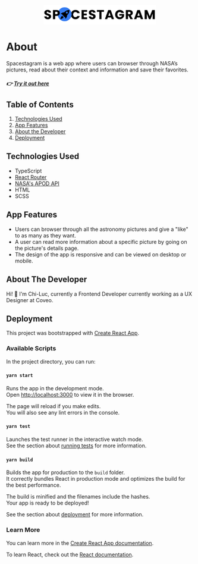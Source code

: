 ### <div align="center"><img src="https://github.com/chilucdiep/Spacestagram/blob/main/src/images/LogoLight.svg" width="60%"></div>


# About

Spacestagram is a web app where users can browser through NASA’s pictures, read about their context and information and save their favorites. 

##### 👉 [Try it out here](https://github.com/facebook/create-react-app)

## Table of Contents

1. [Technologies Used](#technologies)
2. [App Features](#features)
3. [About the Developer](#about-me)
4. [Deployment](#deployment)


## <a name="technologies"></a>Technologies Used
- TypeScript
- [React Router](https://reactrouter.com/)
- [NASA's APOD API](https://api.nasa.gov/#apod/)
- HTML
- SCSS

## <a name="features"></a>App Features

- Users can browser through all the astronomy pictures and give a "like" to as many as they want.
- A user can read more information about a specific picture by going on the picture's details page.
- The design of the app is responsive and can be viewed on desktop or mobile.

## <a name="about-me"></a>About The Developer

Hi! 👋 I'm Chi-Luc, currently a Frontend Developer currently working as a UX Designer at Coveo.

## <a name="deployment"></a>Deployment

This project was bootstrapped with [Create React App](https://github.com/facebook/create-react-app).

### Available Scripts

In the project directory, you can run:

#### `yarn start`

Runs the app in the development mode.<br />
Open [http://localhost:3000](http://localhost:3000) to view it in the browser.

The page will reload if you make edits.<br />
You will also see any lint errors in the console.

#### `yarn test`

Launches the test runner in the interactive watch mode.<br />
See the section about [running tests](https://facebook.github.io/create-react-app/docs/running-tests) for more information.

#### `yarn build`

Builds the app for production to the `build` folder.<br />
It correctly bundles React in production mode and optimizes the build for the best performance.

The build is minified and the filenames include the hashes.<br />
Your app is ready to be deployed!

See the section about [deployment](https://facebook.github.io/create-react-app/docs/deployment) for more information.

### Learn More

You can learn more in the [Create React App documentation](https://facebook.github.io/create-react-app/docs/getting-started).

To learn React, check out the [React documentation](https://reactjs.org/).
